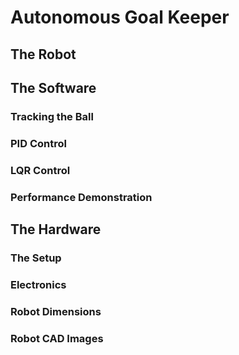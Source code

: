 # Autonomous Goal Keeper

## The Robot


## The Software

### Tracking the Ball

### PID Control

### LQR Control

### Performance Demonstration

## The Hardware

### The Setup

### Electronics

### Robot Dimensions

### Robot CAD Images


